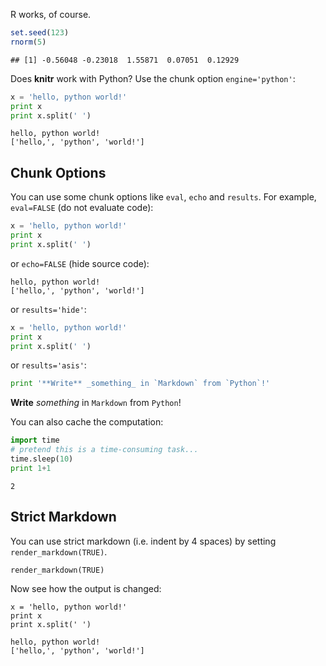 R works, of course.


```r
set.seed(123)
rnorm(5)
```

```
## [1] -0.56048 -0.23018  1.55871  0.07051  0.12929
```


Does **knitr** work with Python? Use the chunk option `engine='python'`:


```python
x = 'hello, python world!'
print x
print x.split(' ')
```

```
hello, python world!
['hello,', 'python', 'world!']
```


## Chunk Options

You can use some chunk options like `eval`, `echo` and `results`. For example, `eval=FALSE` (do not evaluate code):


```python
x = 'hello, python world!'
print x
print x.split(' ')
```


or `echo=FALSE` (hide source code):


```
hello, python world!
['hello,', 'python', 'world!']
```


or `results='hide'`:


```python
x = 'hello, python world!'
print x
print x.split(' ')
```


or `results='asis'`:


```python
print '**Write** _something_ in `Markdown` from `Python`!'
```


**Write** _something_ in `Markdown` from `Python`!


You can also cache the computation:


```python
import time
# pretend this is a time-consuming task...
time.sleep(10)
print 1+1
```

```
2
```


## Strict Markdown

You can use strict markdown (i.e. indent by 4 spaces) by setting `render_markdown(TRUE)`.


    render_markdown(TRUE)


Now see how the output is changed:


    x = 'hello, python world!'
    print x
    print x.split(' ')

    hello, python world!
    ['hello,', 'python', 'world!']

